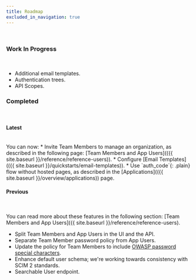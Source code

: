 ```yaml
---
title: Roadmap
excluded_in_navigation: true
---
```


<br>

### Work In Progress

<br>

* Additional email templates.
* Authentication trees.
* API Scopes.


### Completed

<br>

#### Latest
<br>
You can now:
* Invite Team Members to manage an organization, as described in the following page: [Team Members and App Users](({{ site.baseurl }}/reference/reference-users)).
* Configure [Email Templates](({{ site.baseurl }}/quickstarts/email-templates)).
* Use `auth_code`{: .plain} flow without hosted pages, as described in the [Applications](({{ site.baseurl }}/overview/applications)) page.

<br>

#### Previous

<br>

You can read more about these features in the following section: [Team Members and App Users]({{ site.baseurl }}/reference/reference-users).

* Split Team Members and App Users in the UI and the API.
* Separate Team Member password policy from App Users.
* Update the policy for Team Members to include [OWASP password special characters](https://www.owasp.org/index.php/Password_special_characters).
* Enhance default user schema; we're working towards consistency with SCIM 2 standards.
* Searchable User endpoint.

